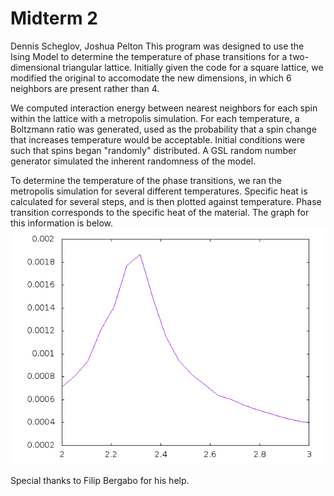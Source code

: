 # Midterm 2

  Dennis Scheglov, Joshua Pelton
  This program was designed to use the Ising Model to determine the temperature of phase transitions for a two-dimensional   triangular lattice. Initially given the code for a square lattice, we modified the original to accomodate the new dimensions, in which 6 neighbors are present rather than 4.

We computed interaction energy between nearest neighbors for each spin within the lattice with a metropolis simulation. For each temperature, a Boltzmann ratio was generated, used as the probability that a spin change that increases temperature would be acceptable. Initial conditions were such that spins began "randomly" distributed. A GSL random number generator simulated the inherent randomness of the model.

To determine the temperature of the phase transitions, we ran the metropolis simulation for several different temperatures. Specific heat is calculated for several steps, and is then plotted against temperature. Phase transition corresponds to the specific heat of the material. The graph for this information is below.
![Ising Graph](ising.png)

Special thanks to Filip Bergabo for his help.
